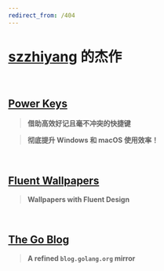```yaml
---
redirect_from: /404
---
```


# [szzhiyang](https://GitHub.com/szzhiyang) 的杰作

<br>

## [Power Keys](https://PowerKeys.GitHub.io)

> **借助高效好记且毫不冲突的快捷键**

> **彻底提升 Windows 和 macOS 使用效率！**

<br>

## [Fluent Wallpapers](https://FluentWallpapers.GitHub.io)

> **Wallpapers with Fluent Design**

<br>

## [The Go Blog](https://TheGoBlog.GitHub.io)

> **A refined `blog.golang.org` mirror**

<br>
